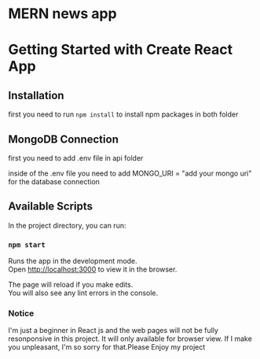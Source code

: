 # MERN news app
# Getting Started with Create React App

## Installation 
first you need to run `npm install` to install npm packages in both folder

## MongoDB Connection
first you need to add .env file in api folder

inside of the .env file you need to add MONGO_URI = "add your mongo uri" for the database connection


## Available Scripts

In the project directory, you can run:

### `npm start`

Runs the app in the development mode.\
Open [http://localhost:3000](http://localhost:3000) to view it in the browser.

The page will reload if you make edits.\
You will also see any lint errors in the console.

### Notice
I'm just a beginner in React js and the web pages will not be fully resonponsive in this project. It will only available for browser view. If I make you unpleasant, I'm so sorry for that.Please Enjoy my project 